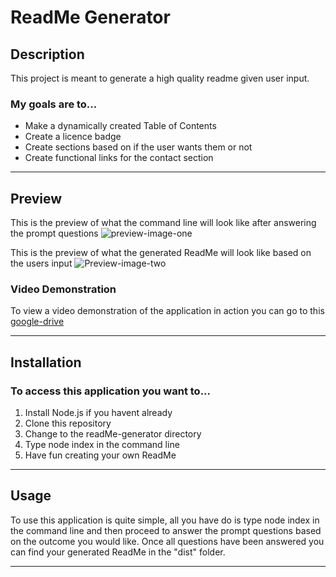 # ReadMe Generator

## Description

This project is meant to generate a high quality readme given user input.

### My goals are to...

* Make a dynamically created Table of Contents 
* Create a licence badge
* Create sections based on if the user wants them or not
* Create functional links for the contact section

---

## Preview

This is the preview of what the command line will look like after answering the prompt questions
![preview-image-one](https://user-images.githubusercontent.com/105886307/195426039-589a0475-b962-4fd9-9dfa-3d2bee80d517.png)

This is the preview of what the generated ReadMe will look like based on the users input
![Preview-image-two](https://user-images.githubusercontent.com/105886307/195425960-8e4886c3-cb39-49f1-b55b-04d04cc6c8cd.png)

### Video Demonstration

To view a video demonstration of the application in action you can go to this [google-drive](https://drive.google.com/file/d/1q9OATVv1lR15_JScJEKTLWxrgMHnDg-3/view)

---

## Installation

### To access this application you want to...

1. Install Node.js if you havent already
1. Clone this repository
1. Change to the readMe-generator directory
1. Type node index in the command line
1. Have fun creating your own ReadMe

---

## Usage

To use this application is quite simple, all you have do is type node index in the command line and then proceed to answer the prompt questions based on the outcome you would like. Once all questions have been answered you can find your generated ReadMe in the "dist" folder.

---
